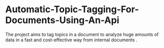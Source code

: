 # Automatic-Topic-Tagging-For-Documents-Using-An-Api
The project aims to tag topics in a document to analyze huge amounts of data in a fast and cost-effective way from internal documents .
